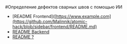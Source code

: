 #Определение дефектов сварных швов с помощью ИИ
- [README Frontend]([https://www.example.com](https://github.com/Malinnik/atomic-hack/blob/sidebar/frontend/README.md)
- [README Backend]([https://www.example.com](https://github.com/Malinnik/atomic-hack/blob/sidebar/backend/README.md))
- [README ?]()
